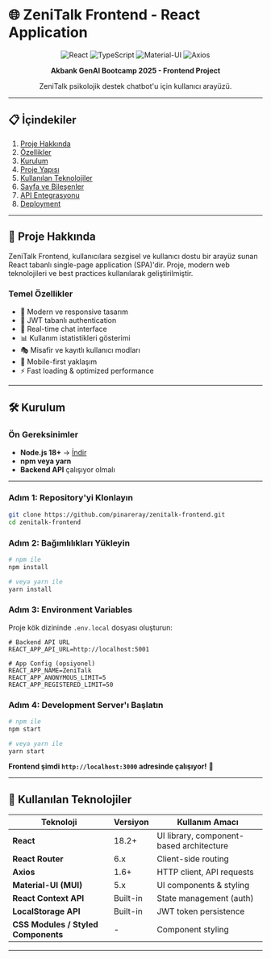 # 🌐 ZeniTalk Frontend - React Application

<div align="center">

![React](https://img.shields.io/badge/React-18+-61DAFB.svg)
![TypeScript](https://img.shields.io/badge/TypeScript-5+-blue.svg)
![Material-UI](https://img.shields.io/badge/MUI-5+-007FFF.svg)
![Axios](https://img.shields.io/badge/Axios-1.6+-5A29E4.svg)

**Akbank GenAI Bootcamp 2025 - Frontend Project**

ZeniTalk psikolojik destek chatbot'u için kullanıcı arayüzü.

</div>

---

## 📋 İçindekiler

1. [Proje Hakkında](#-proje-hakkında)
2. [Özellikler](#-özellikler)
3. [Kurulum](#-kurulum)
4. [Proje Yapısı](#-proje-yapısı)
5. [Kullanılan Teknolojiler](#-kullanılan-teknolojiler)
6. [Sayfa ve Bileşenler](#-sayfa-ve-bileşenler)
7. [API Entegrasyonu](#-api-entegrasyonu)
8. [Deployment](#-deployment)

---

## 🎯 Proje Hakkında

ZeniTalk Frontend, kullanıcılara sezgisel ve kullanıcı dostu bir arayüz sunan React tabanlı single-page application (SPA)'dir. Proje, modern web teknolojileri ve best practices kullanılarak geliştirilmiştir.

### Temel Özellikler

- 🎨 Modern ve responsive tasarım
- 🔐 JWT tabanlı authentication
- 💬 Real-time chat interface
- 📊 Kullanım istatistikleri gösterimi
- 🎭 Misafir ve kayıtlı kullanıcı modları
- 📱 Mobile-first yaklaşım
- ⚡ Fast loading & optimized performance

---

## 🛠 Kurulum

### Ön Gereksinimler

- **Node.js 18+** → [İndir](https://nodejs.org/)
- **npm veya yarn**
- **Backend API** çalışıyor olmalı 

---

### Adım 1: Repository'yi Klonlayın

```bash
git clone https://github.com/pinareray/zenitalk-frontend.git
cd zenitalk-frontend
```

### Adım 2: Bağımlılıkları Yükleyin

```bash
# npm ile
npm install

# veya yarn ile
yarn install
```

### Adım 3: Environment Variables

Proje kök dizininde `.env.local` dosyası oluşturun:

```env
# Backend API URL
REACT_APP_API_URL=http://localhost:5001

# App Config (opsiyonel)
REACT_APP_NAME=ZeniTalk
REACT_APP_ANONYMOUS_LIMIT=5
REACT_APP_REGISTERED_LIMIT=50
```

### Adım 4: Development Server'ı Başlatın

```bash
# npm ile
npm start

# veya yarn ile
yarn start
```

**Frontend şimdi `http://localhost:3000` adresinde çalışıyor!** 🎉

---

## 🧰 Kullanılan Teknolojiler

| Teknoloji | Versiyon | Kullanım Amacı |
|-----------|----------|----------------|
| **React** | 18.2+ | UI library, component-based architecture |
| **React Router** | 6.x | Client-side routing |
| **Axios** | 1.6+ | HTTP client, API requests |
| **Material-UI (MUI)** | 5.x | UI components & styling |
| **React Context API** | Built-in | State management (auth) |
| **LocalStorage API** | Built-in | JWT token persistence |
| **CSS Modules / Styled Components** | - | Component styling |

---

